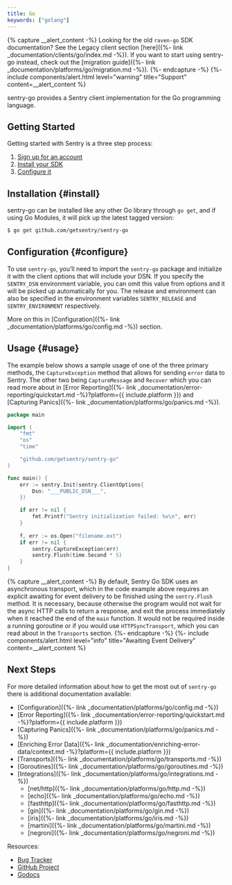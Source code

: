 ```yaml
---
title: Go
keywords: ["golang"]
---
```


{% capture __alert_content -%}
Looking for the old `raven-go` SDK documentation? See the Legacy client section [here]({%- link _documentation/clients/go/index.md -%}). If you want to start using sentry-go instead, check out the [migration guide]({%- link _documentation/platforms/go/migration.md -%}).
{%- endcapture -%}
{%- include components/alert.html
  level="warning"
  title="Support"
  content=__alert_content
%}

sentry-go provides a Sentry client implementation for the Go programming language.

## Getting Started

Getting started with Sentry is a three step process:

1.  [Sign up for an account](https://sentry.io/signup/)
2.  [Install your SDK](#install)
3.  [Configure it](#configure)

<!-- WIZARD -->
## Installation {#install}

sentry-go can be installed like any other Go library through `go get`, and if using Go Modules, it will pick up the latest tagged version:

```bash
$ go get github.com/getsentry/sentry-go
```

## Configuration {#configure}

To use `sentry-go`, you’ll need to import the `sentry-go` package and initialize it with the client options that will include your DSN. If you specify the `SENTRY_DSN` environment variable, you can omit this value from options and it will be picked up automatically for you. The release and environment can also be specified in the environment variables `SENTRY_RELEASE` and `SENTRY_ENVIRONMENT` respectively.

More on this in [Configuration]({%- link _documentation/platforms/go/config.md -%}) section.

## Usage {#usage}

The example below shows a sample usage of one of the three primary methods, the `CaptureException` method that allows for sending `error` data to Sentry.
The other two being `CaptureMessage` and `Recover` which you can read more about in [Error Reporting]({%- link _documentation/error-reporting/quickstart.md -%}?platform={{ include.platform }}) and [Capturing Panics]({%- link _documentation/platforms/go/panics.md -%}).

```go
package main

import (
	"fmt"
	"os"
	"time"

	"github.com/getsentry/sentry-go"
)

func main() {
	err := sentry.Init(sentry.ClientOptions{
		Dsn: "___PUBLIC_DSN___",
	})

	if err != nil {
		fmt.Printf("Sentry initialization failed: %v\n", err)
	}
	
	f, err := os.Open("filename.ext")
	if err != nil {
		sentry.CaptureException(err)
		sentry.Flush(time.Second * 5)
	}
}
```

{% capture __alert_content -%}
  By default, Sentry Go SDK uses an asynchronous transport, which in the code example above requires an explicit awaiting for event delivery to be finished using the `sentry.Flush` method. It is necessary, because otherwise the program would not wait for the async HTTP calls to return a response, and exit the process immediately when it reached the end of the `main` function. It would not be required inside a running goroutine or if you would use `HTTPSyncTransport`, which you can read about in the `Transports` section.
{%- endcapture -%}
{%- include components/alert.html
	level="info"
	title="Awaiting Event Delivery"
	content=__alert_content
%}

<!-- ENDWIZARD -->

## Next Steps

For more detailed information about how to get the most out of `sentry-go` there is additional documentation available:

- [Configuration]({%- link _documentation/platforms/go/config.md -%})
- [Error Reporting]({%- link _documentation/error-reporting/quickstart.md -%}?platform={{ include.platform }})
- [Capturing Panics]({%- link _documentation/platforms/go/panics.md -%})
- [Enriching Error Data]({%- link _documentation/enriching-error-data/context.md -%}?platform={{ include.platform }})
- [Transports]({%- link _documentation/platforms/go/transports.md -%})
- [Goroutines]({%- link _documentation/platforms/go/goroutines.md -%})
- [Integrations]({%- link _documentation/platforms/go/integrations.md -%})
  - [net/http]({%- link _documentation/platforms/go/http.md -%})
  - [echo]({%- link _documentation/platforms/go/echo.md -%})
  - [fasthttp]({%- link _documentation/platforms/go/fasthttp.md -%})
  - [gin]({%- link _documentation/platforms/go/gin.md -%})
  - [iris]({%- link _documentation/platforms/go/iris.md -%})
  - [martini]({%- link _documentation/platforms/go/martini.md -%})
  - [negroni]({%- link _documentation/platforms/go/negroni.md -%})

Resources:

- [Bug Tracker](https://github.com/getsentry/sentry-go/issues)
- [GitHub Project](https://github.com/getsentry/sentry-go)
- [Godocs](https://godoc.org/github.com/getsentry/sentry-go)
